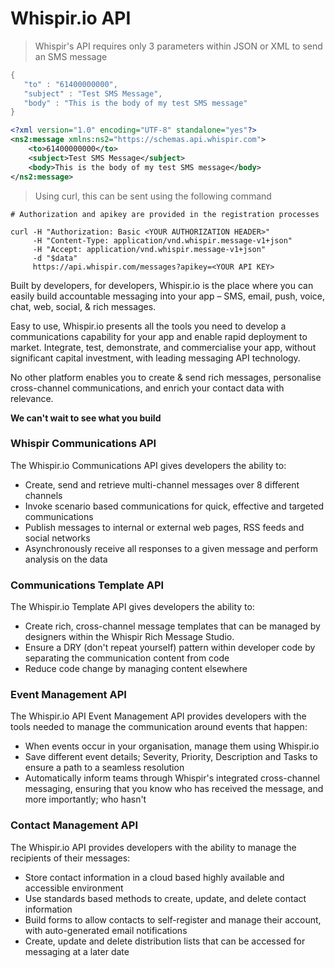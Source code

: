 # Whispir.io API

> Whispir's API requires only 3 parameters within JSON or XML to send an SMS message


```go
{
   "to" : "61400000000",
   "subject" : "Test SMS Message",
   "body" : "This is the body of my test SMS message"
}
```

```xml
<?xml version="1.0" encoding="UTF-8" standalone="yes"?>
<ns2:message xmlns:ns2="https://schemas.api.whispir.com">
    <to>61400000000</to>
    <subject>Test SMS Message</subject>    
    <body>This is the body of my test SMS message</body>
</ns2:message> 
```

> Using curl, this can be sent using the following command

```shell
# Authorization and apikey are provided in the registration processes

curl -H "Authorization: Basic <YOUR AUTHORIZATION HEADER>" 
     -H "Content-Type: application/vnd.whispir.message-v1+json" 
     -H "Accept: application/vnd.whispir.message-v1+json" 
     -d "$data" 
     https://api.whispir.com/messages?apikey=<YOUR API KEY>

```

Built by developers, for developers, Whispir.io is the place where you can easily build accountable messaging into your app – SMS, email, push, voice, chat, web, social, & rich messages.

Easy to use, Whispir.io presents all the tools you need to develop a communications capability for your app and enable rapid deployment to market. Integrate, test, demonstrate, and commercialise your app, without significant capital investment, with leading messaging API technology.

No other platform enables you to create & send rich messages, personalise cross-channel communications, and enrich your contact data with relevance.

**We can't wait to see what you build**

### Whispir Communications API

The Whispir.io Communications API gives developers the ability to:

* Create, send and retrieve multi-channel messages over 8 different channels
* Invoke scenario based communications for quick, effective and targeted communications
* Publish messages to internal or external web pages, RSS feeds and social networks
* Asynchronously receive all responses to a given message and perform analysis on the data

### Communications Template API

The Whispir.io Template API gives developers the ability to:

* Create rich, cross-channel message templates that can be managed by designers within the Whispir Rich Message Studio.
* Ensure a DRY (don't repeat yourself) pattern within developer code by separating the communication content from code 
* Reduce code change by managing content elsewhere

### Event Management API

The Whispir.io API Event Management API provides developers with the tools needed to manage the communication around events that happen:

* When events occur in your organisation, manage them using Whispir.io
* Save different event details; Severity, Priority, Description and Tasks to ensure a path to a seamless resolution
* Automatically inform teams through Whispir's integrated cross-channel messaging, ensuring that you know who has received the message, and more importantly; who hasn't

### Contact Management API

The Whispir.io API provides developers with the ability to manage the recipients of their messages:

* Store contact information in a cloud based highly available and accessible environment
* Use standards based methods to create, update, and delete contact information
* Build forms to allow contacts to self-register and manage their account, with auto-generated email notifications
* Create, update and delete distribution lists that can be accessed for messaging at a later date

